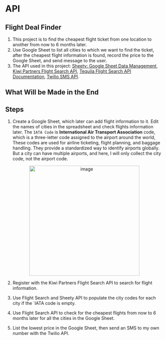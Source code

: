 # API

## Flight Deal Finder

1. This project is to find the cheapest flight ticket from one location to another from now to 6 months later.
2. Use Google Sheet to list all cities to which we want to find the ticket, after the cheapest flight information is found, record the price to the Google Sheet, and send message to the user.
3. The API used in this project: [Sheety: Google Sheet Data Management](https://sheety.co/), [Kiwi Partners Flight Search API](https://partners.kiwi.com/), [Tequila Flight Search API Documentation](https://tequila.kiwi.com/portal/docs/tequila_api), [Twilio SMS API](https://www.twilio.com/docs/sms).

## What Will be Made in the End


## Steps

1. Create a Google Sheet, which later can add flight information to it. Edit the names of cities in the spreadsheet and check flights information later. The `IATA Code` is **International Air Transport Association** code, which is a three-letter code assigned to the airport around the world, These codes are used for airline ticketing, flight planning, and baggage handling. They provide a standardized way to identify airports globally. But a city can have multiple airports, and here, I will only collect the city code, not the airport code.

<div align=center>
<img width="351" alt="image" src="https://github.com/ShiyuFan0820/CSLearningNote/assets/149340606/ed9d5f17-f992-4e16-9653-1f0877b7b195">
</div>

2. Register with the Kiwi Partners Flight Search API to search for flight information.

3. Use Flight Search and Sheety API to populate the city codes for each city if the `IATA code is empty.

4. Use Flight Search API to check for the cheapest flights from now to 6 months later for all the cities in the Google Sheet.

5. List the lowest price in the Google Sheet, then send an SMS to my own number with the Twilio API.

```py

```

